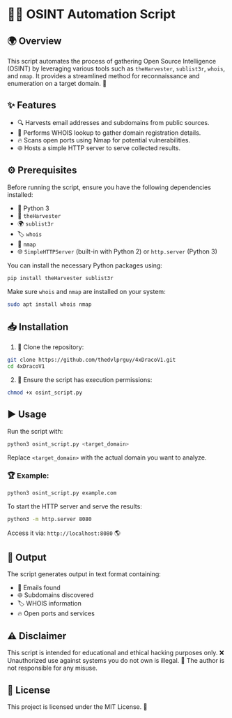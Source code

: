 # 🕵️‍♂️ OSINT Automation Script

## 🌍 Overview
This script automates the process of gathering Open Source Intelligence (OSINT) by leveraging various tools such as `theHarvester`, `sublist3r`, `whois`, and `nmap`. It provides a streamlined method for reconnaissance and enumeration on a target domain. 🚀

## ✨ Features
- 🔍 Harvests email addresses and subdomains from public sources.
- 📜 Performs WHOIS lookup to gather domain registration details.
- 🔥 Scans open ports using Nmap for potential vulnerabilities.
- 🌐 Hosts a simple HTTP server to serve collected results.

## ⚙️ Prerequisites
Before running the script, ensure you have the following dependencies installed:

- 🐍 Python 3
- 🔎 `theHarvester`
- 🌍 `sublist3r`
- 🏷️ `whois`
- 🔧 `nmap`
- 🌐 `SimpleHTTPServer` (built-in with Python 2) or `http.server` (Python 3)

You can install the necessary Python packages using:
```sh
pip install theHarvester sublist3r
```

Make sure `whois` and `nmap` are installed on your system:
```sh
sudo apt install whois nmap
```

## 📥 Installation
1. 📂 Clone the repository:
```sh
git clone https://github.com/thedvlprguy/4xDracoV1.git
cd 4xDracoV1
```
2. 🔑 Ensure the script has execution permissions:
```sh
chmod +x osint_script.py
```

## ▶️ Usage
Run the script with:
```sh
python3 osint_script.py <target_domain>
```
Replace `<target_domain>` with the actual domain you want to analyze.

### 🏆 Example:
```sh
python3 osint_script.py example.com
```

To start the HTTP server and serve the results:
```sh
python3 -m http.server 8080
```
Access it via: `http://localhost:8080` 🌎

## 📜 Output
The script generates output in text format containing:
- 📧 Emails found
- 🌐 Subdomains discovered
- 🏷️ WHOIS information
- 🔥 Open ports and services

## ⚠️ Disclaimer
This script is intended for educational and ethical hacking purposes only. ❌ Unauthorized use against systems you do not own is illegal. 🚨 The author is not responsible for any misuse.

## 📝 License
This project is licensed under the MIT License. 📄

